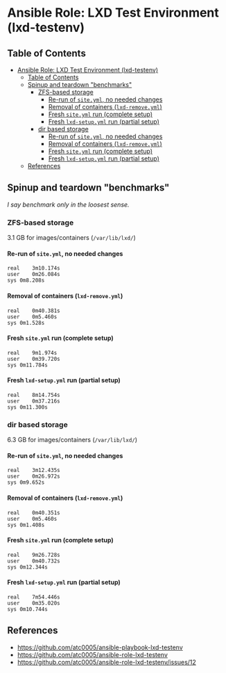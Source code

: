 # Ansible Role: LXD Test Environment (lxd-testenv)

## Table of Contents

- [Ansible Role: LXD Test Environment (lxd-testenv)](#ansible-role-lxd-test-environment-lxd-testenv)
  - [Table of Contents](#table-of-contents)
  - [Spinup and teardown "benchmarks"](#spinup-and-teardown-%22benchmarks%22)
    - [ZFS-based storage](#zfs-based-storage)
      - [Re-run of `site.yml`, no needed changes](#re-run-of-siteyml-no-needed-changes)
      - [Removal of containers (`lxd-remove.yml`)](#removal-of-containers-lxd-removeyml)
      - [Fresh `site.yml` run (complete setup)](#fresh-siteyml-run-complete-setup)
      - [Fresh `lxd-setup.yml` run (partial setup)](#fresh-lxd-setupyml-run-partial-setup)
    - [dir based storage](#dir-based-storage)
      - [Re-run of `site.yml`, no needed changes](#re-run-of-siteyml-no-needed-changes-1)
      - [Removal of containers (`lxd-remove.yml`)](#removal-of-containers-lxd-removeyml-1)
      - [Fresh `site.yml` run (complete setup)](#fresh-siteyml-run-complete-setup-1)
      - [Fresh `lxd-setup.yml` run (partial setup)](#fresh-lxd-setupyml-run-partial-setup-1)
  - [References](#references)

## Spinup and teardown "benchmarks"

*I say benchmark only in the loosest sense.*

### ZFS-based storage

3.1 GB for images/containers (`/var/lib/lxd/`)

#### Re-run of `site.yml`, no needed changes

```ShellSession
real	3m10.174s
user	0m26.084s
sys	0m8.208s
```

#### Removal of containers (`lxd-remove.yml`)

```ShellSession
real	0m40.381s
user	0m5.460s
sys	0m1.528s
```

#### Fresh `site.yml` run (complete setup)

```ShellSession
real	9m1.974s
user	0m39.720s
sys	0m11.784s
```

#### Fresh `lxd-setup.yml` run (partial setup)

```ShellSession
real	8m14.754s
user	0m37.216s
sys	0m11.300s
```

### dir based storage

6.3 GB for images/containers (`/var/lib/lxd/`)

#### Re-run of `site.yml`, no needed changes

```ShellSession
real	3m12.435s
user	0m26.972s
sys	0m9.652s
```

#### Removal of containers (`lxd-remove.yml`)

```ShellSession
real	0m40.351s
user	0m5.460s
sys	0m1.408s
```

#### Fresh `site.yml` run (complete setup)

```ShellSession
real	9m26.728s
user	0m40.732s
sys	0m12.344s
```

#### Fresh `lxd-setup.yml` run (partial setup)

```ShellSession
real	7m54.446s
user	0m35.020s
sys	0m10.744s
```

## References

- <https://github.com/atc0005/ansible-playbook-lxd-testenv>
- <https://github.com/atc0005/ansible-role-lxd-testenv>
- <https://github.com/atc0005/ansible-role-lxd-testenv/issues/12>
